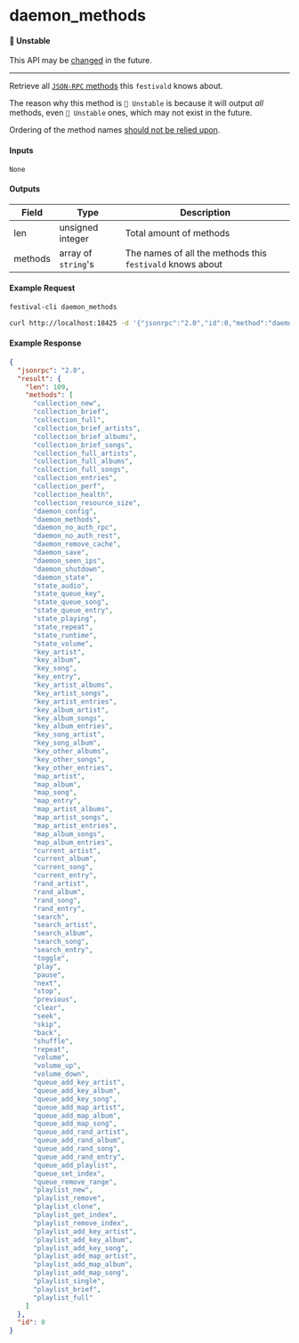 # daemon_methods

#### 🔴 Unstable
This API may be [changed](../../api-stability/marker.md) in the future.

---

Retrieve all [`JSON-RPC` methods](../json-rpc.md) this `festivald` knows about.

The reason why this method is `🔴 Unstable` is because it will output _all_ methods, even `🔴 Unstable` ones, which may not exist in the future.

Ordering of the method names [should not be relied upon](../../api-stability/json-rpc.md).

#### Inputs
`None`

#### Outputs
| Field   | Type                | Description |
|---------|---------------------|-------------|
| len     | unsigned integer    | Total amount of methods
| methods | array of `string`'s | The names of all the methods this `festivald` knows about

#### Example Request
```bash
festival-cli daemon_methods
```
```bash
curl http://localhost:18425 -d '{"jsonrpc":"2.0","id":0,"method":"daemon_methods"}'
```

#### Example Response
```json
{
  "jsonrpc": "2.0",
  "result": {
    "len": 109,
    "methods": [
      "collection_new",
      "collection_brief",
      "collection_full",
      "collection_brief_artists",
      "collection_brief_albums",
      "collection_brief_songs",
      "collection_full_artists",
      "collection_full_albums",
      "collection_full_songs",
      "collection_entries",
      "collection_perf",
      "collection_health",
      "collection_resource_size",
      "daemon_config",
      "daemon_methods",
      "daemon_no_auth_rpc",
      "daemon_no_auth_rest",
      "daemon_remove_cache",
      "daemon_save",
      "daemon_seen_ips",
      "daemon_shutdown",
      "daemon_state",
      "state_audio",
      "state_queue_key",
      "state_queue_song",
      "state_queue_entry",
      "state_playing",
      "state_repeat",
      "state_runtime",
      "state_volume",
      "key_artist",
      "key_album",
      "key_song",
      "key_entry",
      "key_artist_albums",
      "key_artist_songs",
      "key_artist_entries",
      "key_album_artist",
      "key_album_songs",
      "key_album_entries",
      "key_song_artist",
      "key_song_album",
      "key_other_albums",
      "key_other_songs",
      "key_other_entries",
      "map_artist",
      "map_album",
      "map_song",
      "map_entry",
      "map_artist_albums",
      "map_artist_songs",
      "map_artist_entries",
      "map_album_songs",
      "map_album_entries",
      "current_artist",
      "current_album",
      "current_song",
      "current_entry",
      "rand_artist",
      "rand_album",
      "rand_song",
      "rand_entry",
      "search",
      "search_artist",
      "search_album",
      "search_song",
      "search_entry",
      "toggle",
      "play",
      "pause",
      "next",
      "stop",
      "previous",
      "clear",
      "seek",
      "skip",
      "back",
      "shuffle",
      "repeat",
      "volume",
      "volume_up",
      "volume_down",
      "queue_add_key_artist",
      "queue_add_key_album",
      "queue_add_key_song",
      "queue_add_map_artist",
      "queue_add_map_album",
      "queue_add_map_song",
      "queue_add_rand_artist",
      "queue_add_rand_album",
      "queue_add_rand_song",
      "queue_add_rand_entry",
      "queue_add_playlist",
      "queue_set_index",
      "queue_remove_range",
      "playlist_new",
      "playlist_remove",
      "playlist_clone",
      "playlist_get_index",
      "playlist_remove_index",
      "playlist_add_key_artist",
      "playlist_add_key_album",
      "playlist_add_key_song",
      "playlist_add_map_artist",
      "playlist_add_map_album",
      "playlist_add_map_song",
      "playlist_single",
      "playlist_brief",
      "playlist_full"
    ]
  },
  "id": 0
}
```
